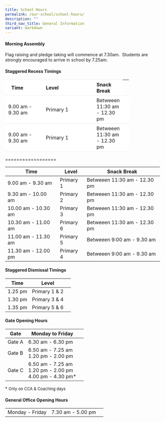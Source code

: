 ```yaml
---
title: School Hours
permalink: /our-school/school-hours/
description: ""
third_nav_title: General Information
variant: markdown
---
```

#### Morning Assembly

Flag raising and pledge taking will commence at 7.30am.&nbsp; Students are strongly encouraged to arrive in school by 7.25am.

#### Staggered Recess Timings

<table border="0" style="box-sizing: inherit; border-collapse: collapse; border-spacing: 0px;  width: 80%;">
<tbody style="box-sizing: inherit;">
<tr border="1" style="box-sizing: inherit; background: rgb(255, 255, 255); height: 23px;">
<td border="1" style="border: 1px solid #eee;border-left:0px;border-right:0px;box-sizing: inherit; padding: 5px 20px; width: 30%; height: 23px;"><b>Time</b></td>
	
<td border="1" style="border: 1px solid #eee;border-left:0px;border-right:0px;box-sizing: inherit; padding: 5px 10px; width: 20%; height: 23px;"><b>Level</b></td>
<td border="1" style="border: 1px solid #eee;border-left:0px;border-right:0px;box-sizing: inherit; padding: 5px 10px; width: 100%; height: 23px;"><b>Snack Break</b></td>

</tr>
<tr style="box-sizing: inherit; background: rgb(255, 255, 255); height: 23px;">
<td style="border: 1px solid #eee;border-left:0px;border-right:0px;box-sizing: inherit; padding: 5px 10px; width: 40%; height: 23px;">9.00 am - 9.30 am</td><td style="border: 1px solid #eee;border-left:0px;border-right:0px;box-sizing: inherit; padding: 5px 10px; width: 60%; height: 23px;">Primary 1</td>
<td style="border: 1px solid #eee;border-left:0px;border-right:0px;box-sizing: inherit; padding: 5px 10px; width: 60%; height: 23px;">Betweeen 11:30 am - 12.30 pm</td>
<td style="border: 1px solid #eee;border-left:0px;border-right:0px;box-sizing: inherit; padding: 5px 10px; width: 60%; height: 23px;"></td>
</tr>
	<tr style="box-sizing: inherit; background: rgb(255, 255, 255); height: 23px;">
<td style="border: 1px solid #eee;border-left:0px;border-right:0px;box-sizing: inherit; padding: 5px 10px; width: 40%; height: 23px;">9.00 am - 9.30 am</td><td style="border: 1px solid #eee;border-left:0px;border-right:0px;box-sizing: inherit; padding: 5px 10px; width: 60%; height: 23px;">Primary 1</td>
<td style="border: 1px solid #eee;border-left:0px;border-right:0px;box-sizing: inherit; padding: 5px 10px; width: 60%; height: 23px;">Betweeen 11:30 am - 12.30 pm</td>
<td style="border: 1px solid #eee;border-left:0px;border-right:0px;box-sizing: inherit; padding: 5px 10px; width: 60%; height: 23px;"></td>
</tr></tbody>
</table>

==================
<table class="tg">
<thead>
  <tr>
    <th class="tg-1h0n">Time</th>
    <th class="tg-1h0n">Level</th>
    <th class="tg-1h0n">Snack Break</th>
  </tr>
</thead>
<tbody>
    <tr>
    <td>9.00 am - 9.30 am<br></td>
    <td>Primary 1<br></td>
    <td>Betweeen 11:30 am - 12.30 pm<br></td>
  </tr>
  <tr>
    <td>9.30 am - 10.00 am<br></td>
    <td>Primary 2<br></td>
    <td>Betweeen 11:30 am - 12.30 pm<br></td>
  </tr>
  <tr>
    <td>10.00 am - 10.30 am<br></td>
    <td>Primary 3<br></td>
    <td>Betweeen 11:30 am - 12.30 pm<br></td>
  </tr>
	  <tr>
    <td>10.30 am - 11.00 am<br></td>
      <td>Primary 6<br></td>
    <td>Betweeen 11:30 am - 12.30 pm<br></td>
  </tr>
	 <tr> 
    <td>11.00 am - 11.30 am<br></td>
      <td>Primary 5<br></td>
    <td>Betweeen 9:00 am - 9.30 am<br></td>
    </tr>
	 <tr> 
    <td>11.30 am - 12.00 pm<br></td>
      <td>Primary 4<br></td>
    <td>Betweeen 9:00 am - 9.30 am<br></td>
  </tr>
	 
</tbody>
</table>

#### Staggered Dismissal Timings

<table class="tg">
<thead>
  <tr>
    <th class="tg-1h0n">Time</th>
    <th class="tg-1h0n">Level</th>
    <th class="tg-1h0n"></th>
  </tr>
</thead>
<tbody>
  	  <tr>
    <td>1.25 pm<br></td>
      <td>Primary 1 &amp; 2<br></td>
    <td><br></td>
  </tr>
	 <tr> 
    <td>1.30 pm<br></td>
      <td>Primary 3 &amp; 4<br></td>
    <td><br></td>
    </tr>
	 <tr> 
    <td>1.35 pm<br></td>
      <td>Primary 5 &amp; 6<br></td>
    <td><br></td>
  </tr>
	 
</tbody>
</table>


#### Gate Opening Hours

<table class="tg">
<thead>
  <tr>
    <th class="tg-1h0n">Gate</th>
    <th class="tg-1h0n">Monday to Friday</th>
    <th class="tg-1h0n"></th>
  </tr>
</thead>
<tbody>
  	  <tr>
    <td>Gate A<br></td>
      <td>6.30 am - 6.30 pm<br></td>
    <td><br></td>
  </tr>
	 <tr> 
    <td>Gate B<br></td>
      <td>6.50 am - 7.25 am<br>1.20 pm - 2.00 pm</td>
    <td><br></td>
    </tr>
	 <tr> 
    <td>Gate C<br></td>
      <td>6.50 am - 7.25 am<br>1.20 pm - 2.00 pm<br>4.00 pm - 4.30 pm*</td>
    <td><br></td>
  </tr>
	 
</tbody>
</table>


\* <font size="2">Only on CCA &amp; Coaching days</font>

#### General Office Opening Hours

|  |  |  |
| -------- | -------- | -------- |
| Monday - Friday | 7.30 am - 5.00 pm |    |